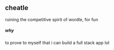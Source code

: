 ## cheatle

ruining the competitive spirit of wordle, for fun

##### why

to prove to myself that i can build a full stack app lol
